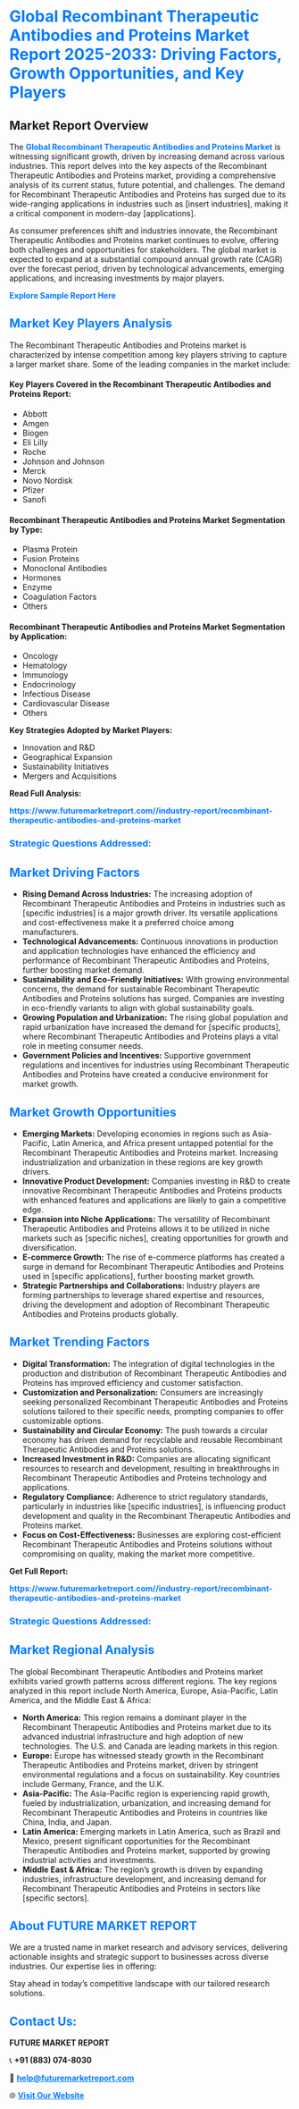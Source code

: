 <h1 style="color: #007BFF;">Global Recombinant Therapeutic Antibodies and Proteins Market Report 2025-2033: Driving Factors, Growth Opportunities, and Key Players</h1>

<section id="overview">
<h2>Market Report Overview</h2>
<p>The <a href="https://www.futuremarketreport.com//industry-report/recombinant-therapeutic-antibodies-and-proteins-market" style="color: #007BFF; text-decoration: none;"><strong>Global Recombinant Therapeutic Antibodies and Proteins Market</strong></a> is witnessing significant growth, driven by increasing demand across various industries. This report delves into the key aspects of the Recombinant Therapeutic Antibodies and Proteins market, providing a comprehensive analysis of its current status, future potential, and challenges. The demand for Recombinant Therapeutic Antibodies and Proteins has surged due to its wide-ranging applications in industries such as [insert industries], making it a critical component in modern-day [applications].</p>
<p>As consumer preferences shift and industries innovate, the Recombinant Therapeutic Antibodies and Proteins market continues to evolve, offering both challenges and opportunities for stakeholders. The global market is expected to expand at a substantial compound annual growth rate (CAGR) over the forecast period, driven by technological advancements, emerging applications, and increasing investments by major players.</p>
</section>

<section id="overview">
<p><a href="https://www.futuremarketreport.com//request-sample/reportId=76940" style="color: #007BFF; text-decoration: none;"><strong>Explore Sample Report Here</strong></a></p>
</section>

<section id="key-players">
<h2 style="color: #007BFF;">Market Key Players Analysis</h2>
<p>The Recombinant Therapeutic Antibodies and Proteins market is characterized by intense competition among key players striving to capture a larger market share. Some of the leading companies in the market include:</p>
<h4>Key Players Covered in the Recombinant Therapeutic Antibodies and Proteins Report:</h4>
<ul><li>Abbott</li><li>Amgen</li><li>Biogen</li><li>Eli Lilly</li><li>Roche</li><li>Johnson and Johnson</li><li>Merck</li><li>Novo Nordisk</li><li>Pfizer</li><li>Sanofi</li></ul>
<h4>Recombinant Therapeutic Antibodies and Proteins Market Segmentation by Type:</h4>
<ul><li>Plasma Protein</li><li>Fusion Proteins</li><li>Monoclonal Antibodies</li><li>Hormones</li><li>Enzyme</li><li>Coagulation Factors</li><li>Others</li></ul>

<h4>Recombinant Therapeutic Antibodies and Proteins Market Segmentation by Application:</h4>
<ul><li>Oncology</li><li>Hematology</li><li>Immunology</li><li>Endocrinology</li><li>Infectious Disease</li><li>Cardiovascular Disease</li><li>Others</li></ul>
<p><strong>Key Strategies Adopted by Market Players:</strong></p>
<ul>
<li>Innovation and R&D</li>
<li>Geographical Expansion</li>
<li>Sustainability Initiatives</li>
<li>Mergers and Acquisitions</li>
</ul>
</section>

<section>
<p><strong>Read Full Analysis: </strong></p><a href="https://www.futuremarketreport.com//industry-report/recombinant-therapeutic-antibodies-and-proteins-market" style="color: #007BFF; text-decoration: none;"><strong>https://www.futuremarketreport.com//industry-report/recombinant-therapeutic-antibodies-and-proteins-market</strong></a>
<h3 style="color: #007BFF;">Strategic Questions Addressed:</h3>
</section>

<section id="driving-factors">
<h2 style="color: #007BFF;">Market Driving Factors</h2>
<ul>
<li><strong>Rising Demand Across Industries:</strong> The increasing adoption of Recombinant Therapeutic Antibodies and Proteins in industries such as [specific industries] is a major growth driver. Its versatile applications and cost-effectiveness make it a preferred choice among manufacturers.</li>
<li><strong>Technological Advancements:</strong> Continuous innovations in production and application technologies have enhanced the efficiency and performance of Recombinant Therapeutic Antibodies and Proteins, further boosting market demand.</li>
<li><strong>Sustainability and Eco-Friendly Initiatives:</strong> With growing environmental concerns, the demand for sustainable Recombinant Therapeutic Antibodies and Proteins solutions has surged. Companies are investing in eco-friendly variants to align with global sustainability goals.</li>
<li><strong>Growing Population and Urbanization:</strong> The rising global population and rapid urbanization have increased the demand for [specific products], where Recombinant Therapeutic Antibodies and Proteins plays a vital role in meeting consumer needs.</li>
<li><strong>Government Policies and Incentives:</strong> Supportive government regulations and incentives for industries using Recombinant Therapeutic Antibodies and Proteins have created a conducive environment for market growth.</li>
</ul>
</section>

<section id="growth-opportunities">
<h2 style="color: #007BFF;">Market Growth Opportunities</h2>
<ul>
<li><strong>Emerging Markets:</strong> Developing economies in regions such as Asia-Pacific, Latin America, and Africa present untapped potential for the Recombinant Therapeutic Antibodies and Proteins market. Increasing industrialization and urbanization in these regions are key growth drivers.</li>
<li><strong>Innovative Product Development:</strong> Companies investing in R&D to create innovative Recombinant Therapeutic Antibodies and Proteins products with enhanced features and applications are likely to gain a competitive edge.</li>
<li><strong>Expansion into Niche Applications:</strong> The versatility of Recombinant Therapeutic Antibodies and Proteins allows it to be utilized in niche markets such as [specific niches], creating opportunities for growth and diversification.</li>
<li><strong>E-commerce Growth:</strong> The rise of e-commerce platforms has created a surge in demand for Recombinant Therapeutic Antibodies and Proteins used in [specific applications], further boosting market growth.</li>
<li><strong>Strategic Partnerships and Collaborations:</strong> Industry players are forming partnerships to leverage shared expertise and resources, driving the development and adoption of Recombinant Therapeutic Antibodies and Proteins products globally.</li>
</ul>
</section>

<section id="trending-factors">
<h2 style="color: #007BFF;">Market Trending Factors</h2>
<ul>
<li><strong>Digital Transformation:</strong> The integration of digital technologies in the production and distribution of Recombinant Therapeutic Antibodies and Proteins has improved efficiency and customer satisfaction.</li>
<li><strong>Customization and Personalization:</strong> Consumers are increasingly seeking personalized Recombinant Therapeutic Antibodies and Proteins solutions tailored to their specific needs, prompting companies to offer customizable options.</li>
<li><strong>Sustainability and Circular Economy:</strong> The push towards a circular economy has driven demand for recyclable and reusable Recombinant Therapeutic Antibodies and Proteins solutions.</li>
<li><strong>Increased Investment in R&D:</strong> Companies are allocating significant resources to research and development, resulting in breakthroughs in Recombinant Therapeutic Antibodies and Proteins technology and applications.</li>
<li><strong>Regulatory Compliance:</strong> Adherence to strict regulatory standards, particularly in industries like [specific industries], is influencing product development and quality in the Recombinant Therapeutic Antibodies and Proteins market.</li>
<li><strong>Focus on Cost-Effectiveness:</strong> Businesses are exploring cost-efficient Recombinant Therapeutic Antibodies and Proteins solutions without compromising on quality, making the market more competitive.</li>
</ul>
</section>

<section>
<p><strong>Get Full Report: </strong></p><a href="https://www.futuremarketreport.com//industry-report/recombinant-therapeutic-antibodies-and-proteins-market" style="color: #007BFF; text-decoration: none;"><strong>https://www.futuremarketreport.com//industry-report/recombinant-therapeutic-antibodies-and-proteins-market</strong></a>
<h3 style="color: #007BFF;">Strategic Questions Addressed:</h3>
</section>


<section id="regional-analysis">
<h2 style="color: #007BFF;">Market Regional Analysis</h2>
<p>The global Recombinant Therapeutic Antibodies and Proteins market exhibits varied growth patterns across different regions. The key regions analyzed in this report include North America, Europe, Asia-Pacific, Latin America, and the Middle East & Africa:</p>
<ul>
<li><strong>North America:</strong> This region remains a dominant player in the Recombinant Therapeutic Antibodies and Proteins market due to its advanced industrial infrastructure and high adoption of new technologies. The U.S. and Canada are leading markets in this region.</li>
<li><strong>Europe:</strong> Europe has witnessed steady growth in the Recombinant Therapeutic Antibodies and Proteins market, driven by stringent environmental regulations and a focus on sustainability. Key countries include Germany, France, and the U.K.</li>
<li><strong>Asia-Pacific:</strong> The Asia-Pacific region is experiencing rapid growth, fueled by industrialization, urbanization, and increasing demand for Recombinant Therapeutic Antibodies and Proteins in countries like China, India, and Japan.</li>
<li><strong>Latin America:</strong> Emerging markets in Latin America, such as Brazil and Mexico, present significant opportunities for the Recombinant Therapeutic Antibodies and Proteins market, supported by growing industrial activities and investments.</li>
<li><strong>Middle East & Africa:</strong> The region’s growth is driven by expanding industries, infrastructure development, and increasing demand for Recombinant Therapeutic Antibodies and Proteins in sectors like [specific sectors].</li>
</ul>
</section>

<footer>
<h2 style="color: #007BFF;">About FUTURE MARKET REPORT</h2>
<p>We are a trusted name in market research and advisory services, delivering actionable insights and strategic support to businesses across diverse industries. Our expertise lies in offering:</p>

<p>Stay ahead in today’s competitive landscape with our tailored research solutions.</p>

<h2 style="color: #007BFF;">Contact Us:</h2>
<p><strong>FUTURE MARKET REPORT</strong></p>
<p>📞 <strong>+91 (883) 074-8030</strong></p>
<p>📧 <strong><a href="mailto:help@futuremarketreport.com" style="color: #007BFF;">help@futuremarketreport.com</a></strong></p>
<p>🌐 <strong><a href="https://www.futuremarketreport.com/" style="color: #007BFF;">Visit Our Website</a></strong></p>
</footer>
